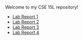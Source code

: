 Welcome to my CSE 15L repository!

* [Lab Report 1](https://TheSeb72.github.io/cse15l-lab-reports/lab-report-1-week-2.html)
* [Lab Report 2](https://theseb72.github.io/cse15l-lab-reports/lab-report-2-week-4.html)
* [Lab Report 3](https://theseb72.github.io/cse15l-lab-reports/lab-report-3-week-6.html)
* [Lab Report 4](https://theseb72.github.io/cse15l-lab-reports/lab-report-4-week-8.html)
